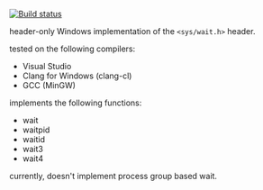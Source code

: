 [![Build status](https://ci.appveyor.com/api/projects/status/y90h99r4gkq9x8ii?svg=true)](https://ci.appveyor.com/project/SSE4/sys-wait-h)

header-only Windows implementation of the `<sys/wait.h>` header.

tested on the following compilers:
- Visual Studio
- Clang for Windows (clang-cl)
- GCC (MinGW)

implements the following functions:
- wait
- waitpid
- waitid
- wait3
- wait4

currently, doesn't implement process group based wait.
